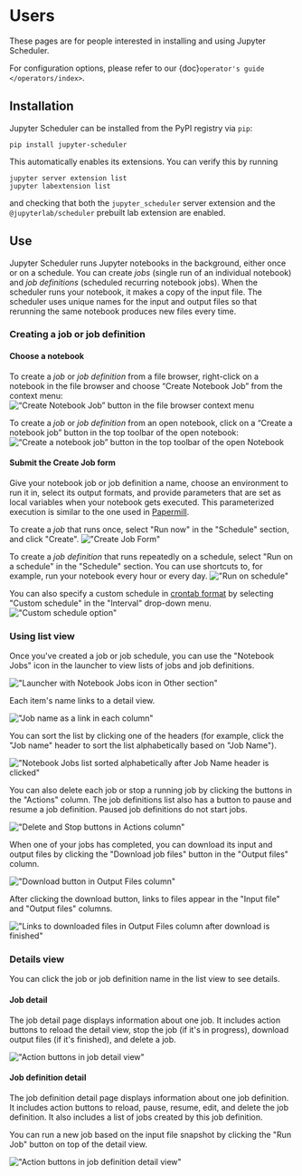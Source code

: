 # Users

These pages are for people interested in installing and using Jupyter Scheduler.

For configuration options, please refer to our {doc}`operator's guide </operators/index>`.

## Installation

Jupyter Scheduler can be installed from the PyPI registry via `pip`:

```
pip install jupyter-scheduler
```

This automatically enables its extensions. You can verify this by running

```
jupyter server extension list
jupyter labextension list
```

and checking that both the `jupyter_scheduler` server extension and the
`@jupyterlab/scheduler` prebuilt lab extension are enabled.

## Use

Jupyter Scheduler runs Jupyter notebooks in the background, either once or on a schedule. You can create *jobs* (single run of an individual notebook) and *job definitions* (scheduled recurring notebook jobs). When the scheduler runs your notebook, it makes a copy of the input file. The scheduler uses unique names for the input and output files so that rerunning the same notebook produces new files every time.

### Creating a job or job definition

#### Choose a notebook
To create a *job* or *job definition* from a file browser, right-click on a notebook in the file browser and choose “Create Notebook Job” from the context menu:
![“Create Notebook Job” button in the file browser context menu](./images/create_job_from_filebrowser.png)

To create a *job* or *job definition* from an open notebook, click on a “Create a notebook job” button in the top toolbar of the open notebook:
![“Create a notebook job” button in the top toolbar of the open Notebook](./images/create_job_from_notebook.png)

#### Submit the Create Job form

Give your notebook job or job definition a name, choose an environment to run it in, select its output formats, and provide parameters that are set as local variables when your notebook gets executed. This parameterized execution is similar to the one used in [Papermill](https://papermill.readthedocs.io/en/latest/).

To create a *job* that runs once, select "Run now" in the "Schedule" section, and click "Create".
   !["Create Job Form"](./images/create_job_form.png)

To create a *job definition* that runs repeatedly on a schedule, select "Run on a schedule" in the "Schedule" section. You can use shortcuts to, for example, run your notebook every hour or every day.
   !["Run on schedule"](./images/run_on_schedule.png)

You can also specify a custom schedule in [crontab format](https://www.man7.org/linux/man-pages/man5/crontab.5.html) by selecting "Custom schedule" in the "Interval" drop-down menu.
   !["Custom schedule option"](./images/custom_schedule.png)

### Using list view

Once you've created a job or job schedule, you can use the "Notebook Jobs" icon in the launcher to view lists of jobs and job definitions.

!["Launcher with Notebook Jobs icon in Other section"](./images/launcher.png)

Each item's name links to a detail view.

!["Job name as a link in each column"](./images/item_name.png)

You can sort the list by clicking one of the headers (for example, click the "Job name" header to sort the list alphabetically based on "Job Name").

!["Notebook Jobs list sorted alphabetically after Job Name header is clicked"](./images/headers.png)

You can also delete each job or stop a running job by clicking the buttons in the "Actions" column. The job definitions list also has a button to pause and resume a job definition. Paused job definitions do not start jobs.

!["Delete and Stop buttons in Actions column"](./images/actions_list.png)

When one of your jobs has completed, you can download its input and output files by clicking the "Download job files" button in the "Output files" column.

!["Download button in Output Files column"](./images/download_button.png)

After clicking the download button, links to files appear in the "Input file" and "Output files" columns.

!["Links to downloaded files in Output Files column after download is finished"](./images/downloaded_files.png)

### Details view

You can click the job or job definition name in the list view to see details.

#### Job detail

The job detail page displays information about one job. It includes action buttons to reload the detail view, stop the job (if it's in progress), download output files (if it's finished), and delete a job.

!["Action buttons in job detail view"](./images/actions_job_details.png)

#### Job definition detail

The job definition detail page displays information about one job definition. It includes action buttons to reload, pause, resume, edit, and delete the job definition. It also includes a list of jobs created by this job definition.

You can run a new job based on the input file snapshot by clicking the "Run Job" button on top of the detail view.

!["Action buttons in job definition detail view"](./images/actions_definition_details.png)
